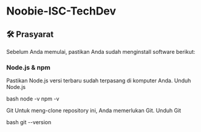 # Noobie-ISC-TechDev

## 🛠️ Prasyarat
Sebelum Anda memulai, pastikan Anda sudah menginstall software berikut:

<h3>Node.js & npm</h3>
Pastikan Node.js versi terbaru sudah terpasang di komputer Anda.
Unduh Node.js

bash
node -v
npm -v

Git
Untuk meng-clone repository ini, Anda memerlukan Git.
Unduh Git

bash
git --version

